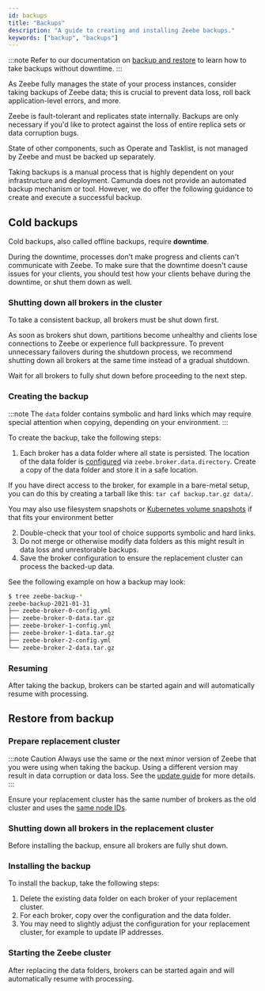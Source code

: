 ```yaml
---
id: backups
title: "Backups"
description: "A guide to creating and installing Zeebe backups."
keywords: ["backup", "backups"]
---
```


:::note
Refer to our documentation on [backup and restore](/self-managed/operational-guides/backup-restore/backup-and-restore.md) to learn how to take backups without downtime.
:::

As Zeebe fully manages the state of your process instances, consider taking backups of Zeebe data; this is crucial to prevent data loss, roll back application-level errors, and more.

Zeebe is fault-tolerant and replicates state internally. Backups are only necessary if you'd like to protect against the loss of entire replica sets or data corruption bugs.

State of other components, such as Operate and Tasklist, is not managed by Zeebe and must be backed up separately.

Taking backups is a manual process that is highly dependent on your infrastructure and deployment. Camunda does not provide an automated backup mechanism or tool. However, we do offer the following guidance to create and execute a successful backup.

## Cold backups

Cold backups, also called offline backups, require **downtime**.

During the downtime, processes don't make progress and clients can't communicate with Zeebe.
To make sure that the downtime doesn't cause issues for your clients, you should test how your clients behave during the downtime, or shut them down as well.

### Shutting down all brokers in the cluster

To take a consistent backup, all brokers must be shut down first.

As soon as brokers shut down, partitions become unhealthy and clients lose connections to Zeebe or experience full backpressure.
To prevent unnecessary failovers during the shutdown process, we recommend shutting down all brokers at the same time instead of a gradual shutdown.

Wait for all brokers to fully shut down before proceeding to the next step.

### Creating the backup

:::note
The `data` folder contains symbolic and hard links which may require special attention when copying, depending on your environment.
:::

To create the backup, take the following steps:

1. Each broker has a data folder where all state is persisted. The location of the data folder is [configured](../configuration/configuration.md) via `zeebe.broker.data.directory`. Create a copy of the data folder and store it in a safe location.

If you have direct access to the broker, for example in a bare-metal setup, you can do this by creating a tarball like this: `tar caf backup.tar.gz data/`.

You may also use filesystem snapshots or [Kubernetes volume snapshots](https://kubernetes.io/docs/concepts/storage/volume-snapshots/) if that fits your environment better

2. Double-check that your tool of choice supports symbolic and hard links.
3. Do not merge or otherwise modify data folders as this might result in data loss and unrestorable backups.
4. Save the broker configuration to ensure the replacement cluster can process the backed-up data.

See the following example on how a backup may look:

```bash
$ tree zeebe-backup-*
zeebe-backup-2021-01-31
├── zeebe-broker-0-config.yml
├── zeebe-broker-0-data.tar.gz
├── zeebe-broker-1-config.yml
├── zeebe-broker-1-data.tar.gz
├── zeebe-broker-2-config.yml
└── zeebe-broker-2-data.tar.gz
```

### Resuming

After taking the backup, brokers can be started again and will automatically resume with processing.

## Restore from backup

### Prepare replacement cluster

:::note Caution
Always use the same or the next minor version of Zeebe that you were using when taking the backup.
Using a different version may result in data corruption or data loss.
See the [update guide](/self-managed/operational-guides/update-guide/introduction.md) for more details.
:::

Ensure your replacement cluster has the same number of brokers as the old cluster and uses the [same node IDs](setting-up-a-cluster.md#configuration).

### Shutting down all brokers in the replacement cluster

Before installing the backup, ensure all brokers are fully shut down.

### Installing the backup

To install the backup, take the following steps:

1. Delete the existing data folder on each broker of your replacement cluster.
2. For each broker, copy over the configuration and the data folder.
3. You may need to slightly adjust the configuration for your replacement cluster, for example to update IP addresses.

### Starting the Zeebe cluster

After replacing the data folders, brokers can be started again and will automatically resume with processing.
